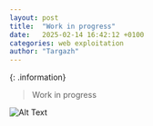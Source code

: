 ```yaml
---
layout: post
title:  "Work in progress"
date:   2025-02-14 16:42:12 +0100
categories: web exploitation
author: "Targazh"
---
```


{: .information}
>Work in progress

![Alt Text](https://media2.giphy.com/media/v1.Y2lkPTc5MGI3NjExd3g4YmU2dzY4dnM4N2lwaWJtcjJqYXc1czRvdnd2cWl2Y2l4cjlxcyZlcD12MV9pbnRlcm5hbF9naWZfYnlfaWQmY3Q9Zw/13HBDT4QSTpveU/giphy.gif)